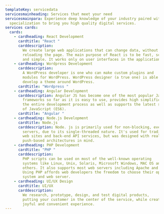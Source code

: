 ```yaml
---
templateKey: servicedata
servicesmainheading: Services that meet your need
servicesmainpara: Experience deep knowledge of your industry paired with service
  specialization to bring you high quality digital services.
services cards:
  cards:
    - cardheading: React Development
      cardtitle: "React "
      carddescription:
        We create large web applications that can change data, without
        reloading the page. The main purpose of React is to be fast, scalable,
        and simple. It works only on user interfaces in the application.
    - cardheading: Wordpress Development
      carddescription:
        A WordPress developer is one who can make custom plugins and
        modules for WordPress. WordPress designer (a true one) is able to
        develop a theme around WordPress.
      cardtitle: "Wordpress "
    - cardheading: Angular Development
      carddescription: Angular JS has become one of the most popular JavaScript
        frameworks so far as it is easy to use, provides high simplification to
        the entire development process as well as supports the latest standards
        of JavaScript (ES6).
      cardtitle: "Angular "
    - cardheading: Node.js Development
      cardtitle: Node.js
      carddescription: Node. js is primarily used for non-blocking, event-driven
        servers, due to its single-threaded nature. It's used for traditional
        web sites and back-end API services, but was designed with real-time,
        push-based architectures in mind.
    - cardheading: PHP Development
      cardtitle: "PHP "
      carddescription:
        PHP scripts can be used on most of the well-known operating
        systems like Linux, Unix, Solaris, Microsoft Windows, MAC OS and many
        others. It also supports most web servers including Apache and IIS.
        Using PHP affords web developers the freedom to choose their operating
        system and web server.
    - cardheading: UI/UX Design
      cardtitle: UI/UX
      carddescription:
        We research, prototype, design, and test digital products,
        putting your customer in the center of the service, while creating a
        joyful and convenient experience.
---
```

